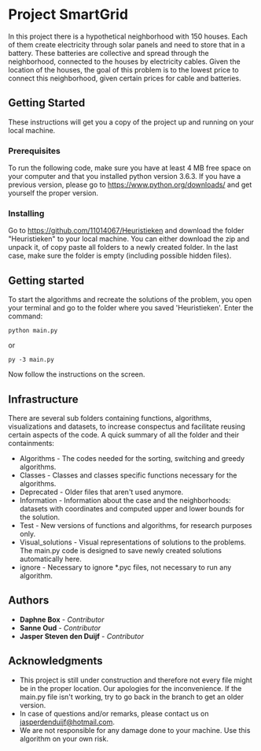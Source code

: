 # Project SmartGrid

In this project there is a hypothetical neighborhood with 150 houses. Each of them 
create electricity through solar panels and need to store that in a battery. These 
batteries are collective and spread through the neighborhood, connected to the houses
by electricity cables.
Given the location of the houses, the goal of this problem is to the lowest price to 
connect this neighborhood, given certain prices for cable and batteries.

## Getting Started

These instructions will get you a copy of the project up and running on your local machine.

### Prerequisites

To run the following code, make sure you have at least 4 MB free space on your computer and
that you installed python version 3.6.3. If you have a previous version, please go to 
https://www.python.org/downloads/ and get yourself the proper version.

### Installing

Go to https://github.com/11014067/Heuristieken and download the folder "Heuristieken" to your
local machine. You can either download the zip and unpack it, of copy paste all folders to a 
newly created folder. In the last case, make sure the folder is empty (including possible 
hidden files).

## Getting started

To start the algorithms and recreate the solutions of the problem, you open your terminal and 
go to the folder where you saved 'Heuristieken'. Enter the command:

```
python main.py
```

or

```
py -3 main.py
```

Now follow the instructions on the screen.

## Infrastructure

There are several sub folders containing functions, algorithms, visualizations and datasets, 
to increase conspectus and facilitate reusing certain aspects of the code. A quick summary 
of all the folder and their containments:

* Algorithms - The codes needed for the sorting, switching and greedy algorithms.
* Classes - Classes and classes specific functions necessary for the algorithms.
* Deprecated - Older files that aren't used anymore.
* Information - Information about the case and the neighborhoods: datasets with coordinates 
				and computed upper and lower bounds for the solution.
* Test - New versions of functions and algorithms, for research purposes only.
* Visual_solutions - Visual representations of solutions to the problems. The main.py code is 
					 designed to save newly created solutions automatically here.
* ignore - Necessary to ignore *.pyc files, not necessary to run any algorithm.

## Authors

* **Daphne Box** - *Contributor* 
* **Sanne Oud** - *Contributor* 
* **Jasper Steven den Duijf** - *Contributor* 

## Acknowledgments

* This project is still under construction and therefore not every file might be in the 
proper location. Our apologies for the inconvenience. If the main.py file isn't working,
try to go back in the branch to get an older version.
* In case of questions and/or remarks, please contact us on jasperdenduijf@hotmail.com.
* We are not responsible for any damage done to your machine. Use this algorithm on your own risk.


